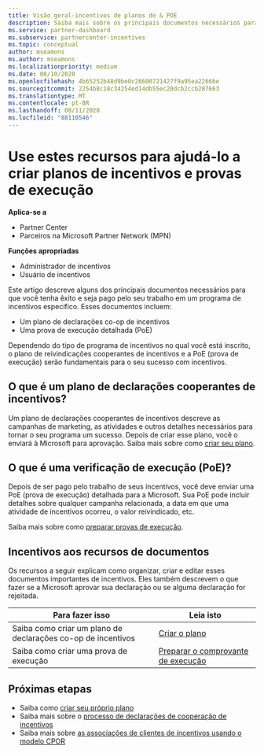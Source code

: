 ```yaml
---
title: Visão geral-incentivos de planos de & POE
description: Saiba mais sobre os principais documentos necessários para incentivos, incluindo um plano de declarações cooperantes de incentivos e uma PoE (prova de execução) detalhada.
ms.service: partner-dashboard
ms.subservice: partnercenter-incentives
ms.topic: conceptual
author: mseamons
ms.author: mseamons
ms.localizationpriority: medium
ms.date: 08/10/2020
ms.openlocfilehash: 4b65252b48d9be0c26600721427f9a95ea2266be
ms.sourcegitcommit: 2254b8c18c34254ed14db55ec20dcb2ccb287663
ms.translationtype: MT
ms.contentlocale: pt-BR
ms.lasthandoff: 08/11/2020
ms.locfileid: "88110546"
---
```

# <a name="use-these-resources-to-help-you-create-incentives-plans-and-proofs-of-execution"></a>Use estes recursos para ajudá-lo a criar planos de incentivos e provas de execução

**Aplica-se a**

- Partner Center
- Parceiros na Microsoft Partner Network (MPN)

**Funções apropriadas**

- Administrador de incentivos
- Usuário de incentivos

Este artigo descreve alguns dos principais documentos necessários para que você tenha êxito e seja pago pelo seu trabalho em um programa de incentivos específico. Esses documentos incluem:

- Um plano de declarações co-op de incentivos
- Uma prova de execução detalhada (PoE)

Dependendo do tipo de programa de incentivos no qual você está inscrito, o plano de reivindicações cooperantes de incentivos e a PoE (prova de execução) serão fundamentais para o seu sucesso com incentivos.

## <a name="what-is-an-incentives-co-op-claims-plan"></a>O que é um plano de declarações cooperantes de incentivos?

Um plano de declarações cooperantes de incentivos descreve as campanhas de marketing, as atividades e outros detalhes necessários para tornar o seu programa um sucesso. Depois de criar esse plano, você o enviará à Microsoft para aprovação. Saiba mais sobre como [criar seu plano](incentives-create-your-plan.md).

## <a name="what-is-a-proof-of-execution-poe"></a>O que é uma verificação de execução (PoE)?

Depois de ser pago pelo trabalho de seus incentivos, você deve enviar uma PoE (prova de execução) detalhada para a Microsoft. Sua PoE pode incluir detalhes sobre qualquer campanha relacionada, a data em que uma atividade de incentivos ocorreu, o valor reivindicado, etc. 

Saiba mais sobre como [preparar provas de execução](incentives-prepare-your-proof-of-execution.md).

## <a name="incentives-document-resources"></a>Incentivos aos recursos de documentos

Os recursos a seguir explicam como organizar, criar e editar esses documentos importantes de incentivos. Eles também descrevem o que fazer se a Microsoft aprovar sua declaração ou se alguma declaração for rejeitada.

|  **Para fazer isso**  |  **Leia isto**  |
|--------------|-----------|
| Saiba como criar um plano de declarações co-op de incentivos | [Criar o plano](incentives-create-your-plan.md)  |
Saiba como criar uma prova de execução | [Preparar o comprovante de execução](incentives-prepare-your-proof-of-execution.md)  |

## <a name="next-steps"></a>Próximas etapas

- Saiba como [criar seu próprio plano](incentives-create-your-plan.md)
- Saiba mais sobre o [processo de declarações de cooperação de incentivos](claims-overview.md)
- Saiba mais sobre [as associações de clientes de incentivos usando o modelo CPOR](submit-osa-claim.md)